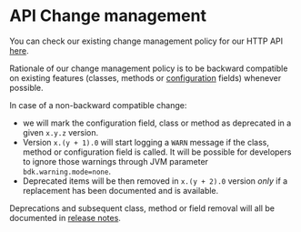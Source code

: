 # API Change management

You can check our existing change management policy for our HTTP API [here](https://developers.symphony.com/restapi/docs/api-change-management).

Rationale of our change management policy is to be backward compatible on existing features
(classes, methods or [configuration](../configuration.md) fields) whenever possible.

In case of a non-backward compatible change:
* we will mark the configuration field,
class or method as deprecated in a given `x.y.z` version.
* Version `x.(y + 1).0` will start logging a `WARN` message if the class, method or configuration field is called.
It will be possible for developers to ignore those warnings through JVM parameter `bdk.warning.mode=none`.
* Deprecated items will be then removed in `x.(y + 2).0` version *only* if a replacement has been
documented and is available.

Deprecations and subsequent class, method or field removal will all be documented in
[release notes](https://github.com/SymphonyPlatformSolutions/symphony-api-client-java/releases).
